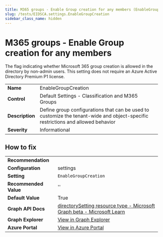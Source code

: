 ```yaml
---
title: M365 groups - Enable Group creation for any members (EnableGroupCreation)
slug: /tests/EIDSCA.settings.EnableGroupCreation
sidebar_class_name: hidden
---
```


# M365 groups - Enable Group creation for any members

The flag indicating whether Microsoft 365 group creation is allowed in the directory by non-admin users. This setting does not require an Azure Active Directory Premium P1 license.

| | |
|-|-|
| **Name** | EnableGroupCreation |
| **Control** | Default Settings - Classification and M365 Groups |
| **Description** | Define group configurations that can be used to customize the tenant-wide and object-specific restrictions and allowed behavior |
| **Severity** | Informational |

## How to fix
| | |
|-|-|
| **Recommendation** |  |
| **Configuration** | settings |
| **Setting** | `EnableGroupCreation` |
| **Recommended Value** | '' |
| **Default Value** | True |
| **Graph API Docs** | [directorySetting resource type - Microsoft Graph beta - Microsoft Learn](https://learn.microsoft.com/en-us/graph/api/resources/directorysetting) |
| **Graph Explorer** | [View in Graph Explorer](https://developer.microsoft.com/en-us/graph/graph-explorer?request=settings&method=GET&version=beta&GraphUrl=https://graph.microsoft.com) |
| **Azure Portal** | [View in Azure Portal](https://portal.azure.com/#view/Microsoft_AAD_IAM/GroupsManagementMenuBlade/~/General) | 


